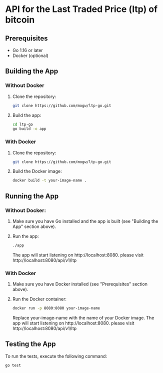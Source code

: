 # API for the Last Traded Price (ltp) of bitcoin


## Prerequisites

- Go 1.16 or later
- Docker (optional)

## Building the App

### Without Docker

1. Clone the repository:

    ```bash
    git clone https://github.com/mogw/ltp-go.git
    ```

2. Build the app:

    ```bash
    cd ltp-go
    go build -o app
    ```

### With Docker

1. Clone the repository:

    ```bash
    git clone https://github.com/mogw/ltp-go.git
    ```

2. Build the Docker image:

    ```bash
    docker build -t your-image-name .
    ```

## Running the App

### Without Docker:

1. Make sure you have Go installed and the app is built (see "Building the App" section above).

2. Run the app:

    ```bash
    ./app
    ```

    The app will start listening on http://localhost:8080. please visit http://localhost:8080/api/v1/ltp

### With Docker

1. Make sure you have Docker installed (see "Prerequisites" section above).

2. Run the Docker container:

    ```bash
    docker run -p 8080:8080 your-image-name
    ```

    Replace your-image-name with the name of your Docker image. The app will start listening on http://localhost:8080. please visit http://localhost:8080/api/v1/ltp


## Testing the App

To run the tests, execute the following command:

```bash
go test
```